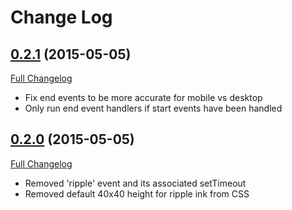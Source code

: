 # Change Log

## [0.2.1](https://github.com/adamsea/jquery-ripple/tree/0.2.1) (2015-05-05)

[Full Changelog](https://github.com/adamsea/jquery-ripple/compare/0.2.0...0.2.1)

- Fix end events to be more accurate for mobile vs desktop
- Only run end event handlers if start events have been handled

## [0.2.0](https://github.com/adamsea/jquery-ripple/tree/0.2.0) (2015-05-05)

[Full Changelog](https://github.com/adamsea/jquery-ripple/compare/0.1.4...0.2.0)

- Removed 'ripple' event and its associated setTimeout
- Removed default 40x40 height for ripple ink from CSS
